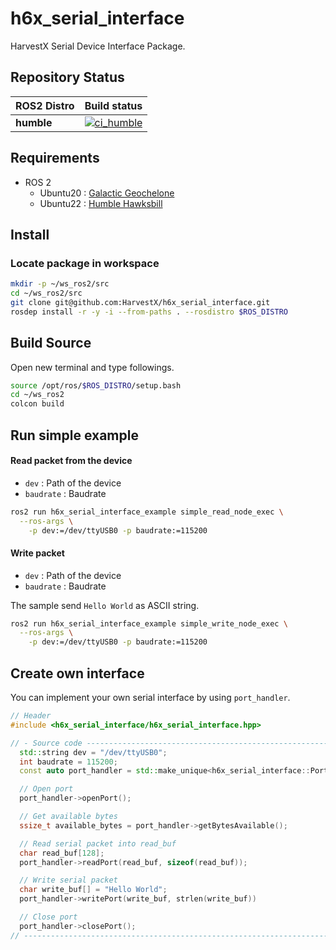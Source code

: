 # h6x_serial_interface
HarvestX Serial Device Interface Package.

## Repository Status

| ROS2 Distro  | Build status                                                                                                                                                                                       |
| ------------ | -------------------------------------------------------------------------------------------------------------------------------------------------------------------------------------------------- |
| **humble**   | [![ci_humble](https://github.com/HarvestX/h6x_serial_interface/actions/workflows/ci_humble.yml/badge.svg?branch=humble)](https://github.com/HarvestX/h6x_serial_interface/actions/workflows/ci_humble.yml)       |



## Requirements

- ROS 2
  - Ubuntu20 : [Galactic Geochelone](https://docs.ros.org/en/galactic/Installation.html)
  - Ubuntu22 : [Humble Hawksbill](https://docs.ros.org/en/humble/Installation.html)


## Install
### Locate package in workspace

```bash
mkdir -p ~/ws_ros2/src
cd ~/ws_ros2/src
git clone git@github.com:HarvestX/h6x_serial_interface.git
rosdep install -r -y -i --from-paths . --rosdistro $ROS_DISTRO
```

## Build Source

Open new terminal and type followings.

```bash
source /opt/ros/$ROS_DISTRO/setup.bash
cd ~/ws_ros2
colcon build
```



## Run simple example
#### Read packet from the device
- `dev` : Path of the device
- `baudrate` : Baudrate

```bash
ros2 run h6x_serial_interface_example simple_read_node_exec \
  --ros-args \
    -p dev:=/dev/ttyUSB0 -p baudrate:=115200
```

#### Write packet
- `dev` : Path of the device
- `baudrate` : Baudrate

The sample send `Hello World` as ASCII string.
```bash
ros2 run h6x_serial_interface_example simple_write_node_exec \
  --ros-args \
    -p dev:=/dev/ttyUSB0 -p baudrate:=115200
```


## Create own interface

You can implement your own serial interface by using `port_handler`.
```cpp
// Header
#include <h6x_serial_interface/h6x_serial_interface.hpp>

// - Source code --------------------------------------------------------
  std::string dev = "/dev/ttyUSB0";
  int baudrate = 115200;
  const auto port_handler = std::make_unique<h6x_serial_interface::PortHandler>(dev, baudrate);

  // Open port
  port_handler->openPort();

  // Get available bytes
  ssize_t available_bytes = port_handler->getBytesAvailable();

  // Read serial packet into read_buf
  char read_buf[128];
  port_handler->readPort(read_buf, sizeof(read_buf));

  // Write serial packet
  char write_buf[] = "Hello World";
  port_handler->writePort(write_buf, strlen(write_buf))

  // Close port
  port_handler->closePort();
// ----------------------------------------------------------------------
```
